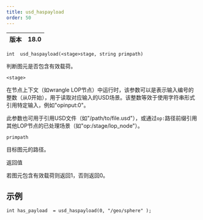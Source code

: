 ```yaml
---
title: usd_haspayload
order: 50
---
```


| 版本 | 18.0 |
| --- | --- |

`int  usd_haspayload(<stage>stage, string primpath)`

判断图元是否包含有效载荷。

`<stage>`

在节点上下文（如wrangle LOP节点）中运行时，该参数可以是表示输入编号的整数（从0开始），用于读取对应输入的USD场景。该整数等效于使用字符串形式引用特定输入，例如"opinput:0"。

此参数也可用于引用USD文件（如"/path/to/file.usd"），或通过`op:`路径前缀引用其他LOP节点的已处理场景（如"op:/stage/lop_node"）。

`primpath`

目标图元的路径。

返回值

若图元包含有效载荷则返回1，否则返回0。

## 示例

```vex
int has_payload  = usd_haspayload(0, "/geo/sphere" );

```
